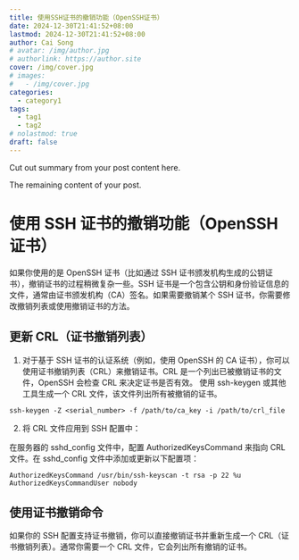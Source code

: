 ```yaml
---
title: 使用SSH证书的撤销功能（OpenSSH证书）
date: 2024-12-30T21:41:52+08:00
lastmod: 2024-12-30T21:41:52+08:00
author: Cai Song
# avatar: /img/author.jpg
# authorlink: https://author.site
cover: /img/cover.jpg
# images:
#   - /img/cover.jpg
categories:
  - category1
tags:
  - tag1
  - tag2
# nolastmod: true
draft: false
---
```


Cut out summary from your post content here.

<!--more-->

The remaining content of your post.
# 使用 SSH 证书的撤销功能（OpenSSH 证书）

如果你使用的是 OpenSSH 证书（比如通过 SSH 证书颁发机构生成的公钥证书），撤销证书的过程稍微复杂一些。SSH 证书是一个包含公钥和身份验证信息的文件，通常由证书颁发机构（CA）签名。如果需要撤销某个 SSH 证书，你需要修改撤销列表或使用撤销证书的方法。

## 更新 CRL（证书撤销列表）
1. 对于基于 SSH 证书的认证系统（例如，使用 OpenSSH 的 CA 证书），你可以使用证书撤销列表（CRL）来撤销证书。CRL 是一个列出已被撤销证书的文件，OpenSSH 会检查 CRL 来决定证书是否有效。
使用 ssh-keygen 或其他工具生成一个 CRL 文件，该文件列出所有被撤销的证书。
```ssh
ssh-keygen -Z <serial_number> -f /path/to/ca_key -i /path/to/crl_file
```

2. 将 CRL 文件应用到 SSH 配置中：

在服务器的 sshd_config 文件中，配置 AuthorizedKeysCommand 来指向 CRL 文件。在 sshd_config 文件中添加或更新以下配置项：
```config
AuthorizedKeysCommand /usr/bin/ssh-keyscan -t rsa -p 22 %u
AuthorizedKeysCommandUser nobody
```

## 使用证书撤销命令
如果你的 SSH 配置支持证书撤销，你可以直接撤销证书并重新生成一个 CRL（证书撤销列表）。通常你需要一个 CRL 文件，它会列出所有撤销的证书。



